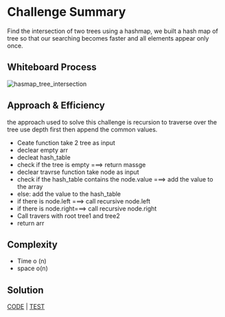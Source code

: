 # Challenge Summary

Find the intersection of two trees using a hashmap, we built a hash map of tree so that our searching becomes faster and all elements appear only once.

## Whiteboard Process

![hasmap_tree_intersection](/code-challenge-32.jpg)

## Approach & Efficiency

the approach used to solve this challenge is recursion to traverse over
the tree use depth first then append the common values.

+ Ceate function take 2 tree as input
+ declear empty arr
+ decleat hash_table
+ check if the tree is empty ===> return massge
+ declear travrse function take node as input
+ check if the hash_table contains the node.value ===> add the value to the array
+ else: add the value to the hash_table
+ if there is node.left ===> call recursive node.left
+ if there is node.right===> call recursive node.right
+ Call travers with root tree1 and tree2
+ return arr

## Complexity

+ Time o (n)
+ space o(n)

## Solution

[CODE](tree_intersection/tree_intersection.py) | [TEST](tests/test_tree_intersection.py)
